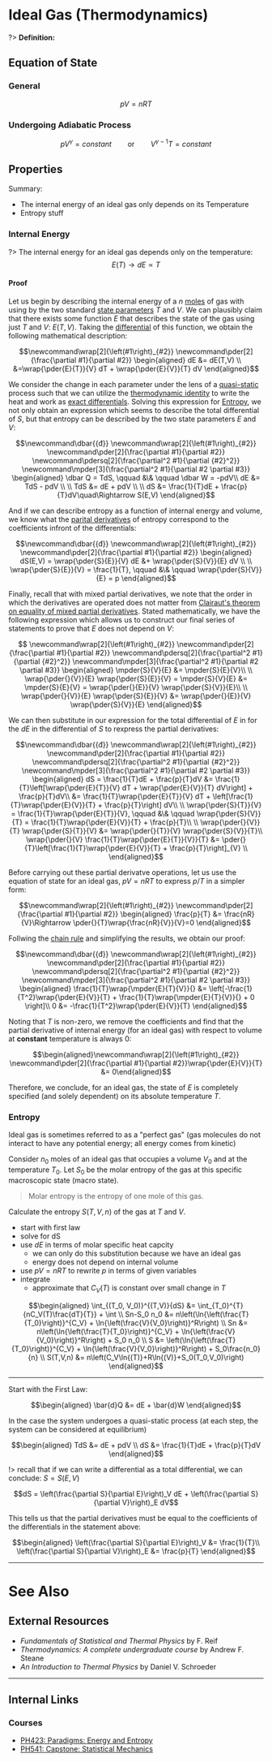 # Ideal Gas (Thermodynamics)

?> **Definition:**

## Equation of State

### General

$$pV=nRT$$

### Undergoing Adiabatic Process

$$pV^\gamma = constant \qquad\text{or}\qquad V^{\gamma-1}T = constant$$

## Properties

Summary:

  - The internal energy of an ideal gas only depends on its Temperature
  - Entropy stuff

### Internal Energy

?> The internal energy for an ideal gas depends only on the temperature: $$E(T)\rightarrow dE\propto T$$

#### Proof

Let us begin by describing the internal energy of a $n$ [moles](/chem/Moles.md) of gas with using by the two standard [state parameters](/physics/Thermodynamics/Systems#State-Parameters.md) $T$ and $V$. We can plausibly claim that there exists some function $E$ that describes the state of the gas using just $T$ and $V$: $E(T,V)$. Taking the [differential](/maths/Differentials.md) of this function, we obtain the following mathematical description:

$$\newcommand\wrap[2]{\left(#1\right)_{#2}}
\newcommand\pder[2]{\frac{\partial #1}{\partial #2}}
\begin{aligned}
dE &= dE(T,V) \\
&=\wrap{\pder{E}{T}}{V} dT + \wrap{\pder{E}{V}}{T} dV
\end{aligned}$$

We consider the change in each parameter under the lens of a [quasi-static](/physics/Thermodynamics/Processes#Quasistatic.md) process such that we can utilize the [thermodynamic identity](/physics/Thermodynamics/Functions#Thermodynamic-Identity.md) to write the heat and work as [exact differentials](/maths/Differentials#Exact.md). Solving this expression for [Entropy](/physics/Thermodynamics/Entropy.md), we not only obtain an expression which seems to describe the total differential of $S$, but that entropy can be described by the two state parameters $E$ and $V$:

$$\newcommand\dbar{{đ}}
\newcommand\wrap[2]{\left(#1\right)_{#2}}
\newcommand\pder[2]{\frac{\partial #1}{\partial #2}}
\newcommand\pdersq[2]{\frac{\partial^2 #1}{\partial {#2}^2}}
\newcommand\mpder[3]{\frac{\partial^2 #1}{\partial #2 \partial #3}}
\begin{aligned}
\dbar Q = TdS, \qquad &\& \qquad \dbar W = -pdV\\
dE &= TdS - pdV \\
\\
TdS &= dE + pdV \\
\\
dS &= \frac{1}{T}dE + \frac{p}{T}dV\quad\Rightarrow S(E,V)
\end{aligned}$$

And if we can describe entropy as a function of internal energy and volume, we know what the [parital derivatives](/maths/PartialDerivatives.md) of entropy correspond to the coefficients infront of the differentials:

$$\newcommand\dbar{{đ}}
\newcommand\wrap[2]{\left(#1\right)_{#2}}
\newcommand\pder[2]{\frac{\partial #1}{\partial #2}}
\begin{aligned}
dS(E,V) = \wrap{\pder{S}{E}}{V} dE &+ \wrap{\pder{S}{V}}{E} dV \\
\\
\wrap{\pder{S}{E}}{V} = \frac{1}{T}, \qquad &\& \qquad \wrap{\pder{S}{V}}{E} = p
\end{aligned}$$

Finally, recall that with mixed partial derivatives, we note that the order in which the derivatives are operated does not matter from [Clairaut's theorem on equality of mixed partial derivatives](/maths/PartialDerivatives#Clairaut's-Theorem.md). Stated mathematically, we have the following expression which allows us to construct our final series of statements to prove that $E$ does not depend on $V$:

$$
\newcommand\wrap[2]{\left(#1\right)_{#2}}
\newcommand\pder[2]{\frac{\partial #1}{\partial #2}}
\newcommand\pdersq[2]{\frac{\partial^2 #1}{\partial {#2}^2}}
\newcommand\mpder[3]{\frac{\partial^2 #1}{\partial #2 \partial #3}}
\begin{aligned}
\mpder{S}{V}{E} &= \mpder{S}{E}{V}\\
\\
\wrap{\pder{}{V}}{E} \wrap{\pder{S}{E}}{V} = \mpder{S}{V}{E} &= \mpder{S}{E}{V} = \wrap{\pder{}{E}}{V} \wrap{\pder{S}{V}}{E}\\
\\
\wrap{\pder{}{V}}{E} \wrap{\pder{S}{E}}{V} &= \wrap{\pder{}{E}}{V} \wrap{\pder{S}{V}}{E}
\end{aligned}$$

We can then substitute in our expression for the total differential of $E$ in for the $dE$ in the differential of $S$ to rexpress the partial derivatives:

$$\newcommand\dbar{{đ}}
\newcommand\wrap[2]{\left(#1\right)_{#2}}
\newcommand\pder[2]{\frac{\partial #1}{\partial #2}}
\newcommand\pdersq[2]{\frac{\partial^2 #1}{\partial {#2}^2}}
\newcommand\mpder[3]{\frac{\partial^2 #1}{\partial #2 \partial #3}}
\begin{aligned}
dS = \frac{1}{T}dE + \frac{p}{T}dV &= \frac{1}{T}\left[\wrap{\pder{E}{T}}{V} dT + \wrap{\pder{E}{V}}{T} dV\right] + \frac{p}{T}dV\\
&= \frac{1}{T}\wrap{\pder{E}{T}}{V} dT + \left[\frac{1}{T}\wrap{\pder{E}{V}}{T} + \frac{p}{T}\right] dV\\
\\
\wrap{\pder{S}{T}}{V} = \frac{1}{T}\wrap{\pder{E}{T}}{V}, \qquad &\& \qquad \wrap{\pder{S}{V}}{T} = \frac{1}{T}\wrap{\pder{E}{V}}{T} + \frac{p}{T}\\
\\
\wrap{\pder{}{V}}{T} \wrap{\pder{S}{T}}{V} &= \wrap{\pder{}{T}}{V} \wrap{\pder{S}{V}}{T}\\
\wrap{\pder{}{V} \frac{1}{T}\wrap{\pder{E}{T}}{V}}{T} &= \pder{}{T}\left[\frac{1}{T}\wrap{\pder{E}{V}}{T} + \frac{p}{T}\right]_{V} \\
\end{aligned}$$

Before carrying out these partial derivatve operations, let us use the equation of state for an ideal gas, $pV=nRT$ to express $p/T$ in a simpler form:

$$\newcommand\wrap[2]{\left(#1\right)_{#2}}
\newcommand\pder[2]{\frac{\partial #1}{\partial #2}}
\begin{aligned}
\frac{p}{T} &= \frac{nR}{V}\Rightarrow \pder{}{T}\wrap{\frac{nR}{V}}{V}=0
\end{aligned}$$

Follwing the [chain rule](/maths/PartialDerivatives#Chain-Rule.md) and simplifying the results, we obtain our proof:

$$\newcommand\dbar{{đ}}
\newcommand\wrap[2]{\left(#1\right)_{#2}}
\newcommand\pder[2]{\frac{\partial #1}{\partial #2}}
\newcommand\pdersq[2]{\frac{\partial^2 #1}{\partial {#2}^2}}
\newcommand\mpder[3]{\frac{\partial^2 #1}{\partial #2 \partial #3}}
\begin{aligned}
\frac{1}{T}\wrap{\mpder{E}{T}{V}}{} &= \left[-\frac{1}{T^2}\wrap{\pder{E}{V}}{T} + \frac{1}{T}\wrap{\mpder{E}{T}{V}}{} + 0 \right]\\
0 &= -\frac{1}{T^2}\wrap{\pder{E}{V}}{T}
\end{aligned}$$

Noting that $T$ is non-zero, we remove the coefficients and find that the partial derivative of internal energy (for an ideal gas) with respect to volume at **constant** temperature is always $0$:

$$\begin{aligned}\newcommand\wrap[2]{\left(#1\right)_{#2}}
\newcommand\pder[2]{\frac{\partial #1}{\partial #2}}\wrap{\pder{E}{V}}{T} &= 0\end{aligned}$$

Therefore, we conclude, for an ideal gas, the state of $E$ is completely specified (and solely dependent) on its absolute temperature $T$.

### Entropy

Ideal gas is sometimes referred to as a "perfect gas" (gas molecules do not interact to have any potential energy; all energy comes from kinetic)

Consider $n_0$ moles of an ideal gas that occupies a volume $V_0$ and at the temperature $T_0$. Let $S_0$ be the molar entropy of the gas at this specific macroscopic state (macro state).

> Molar entropy is the entropy of one mole of this gas.

Calculate the entropy $S(T,V,n)$ of the gas at $T$ and $V$.

- start with first law
- solve for dS
- use $dE$ in terms of molar specific heat capcity
  - we can only do this substitution because we have an ideal gas
  - energy does not depend on internal volume
- use $pV=nRT$ to rewrite $p$ in terms of given variables
- integrate
  - approximate that $C_V(T)$ is constant over small change in $T$


$$\begin{aligned}
\int_{(T_0, V_0)}^{(T,V)}{dS} &= \int_{T_0}^{T}{nC_V(T)\frac{dT}{T}} + \int \\
Sn-S_0 n_0 &= n\left(\ln{\left(\frac{T}{T_0}\right)}^{C_V} + \ln{\left(\frac{V}{V_0}\right)}^R\right) \\
Sn &= n\left(\ln{\left(\frac{T}{T_0}\right)}^{C_V} + \ln{\left(\frac{V}{V_0}\right)}^R\right) + S_0 n_0 \\
S &= \left(\ln{\left(\frac{T}{T_0}\right)}^{C_V} + \ln{\left(\frac{V}{V_0}\right)}^R\right) + S_0\frac{n_0}{n} \\
S(T,V,n) &= n\left(C_V\ln{(T)}+R\ln{(V)}+S_0(T_0,V_0)\right)
\end{aligned}$$

---

Start with the First Law:

$$\begin{aligned}
\bar{d}Q &= dE + \bar{d}W
\end{aligned}$$

In the case the system undergoes a quasi-static process (at each step, the system can be considered at equilibrium)

$$\begin{aligned}
TdS &= dE + pdV \\
dS &= \frac{1}{T}dE + \frac{p}{T}dV
\end{aligned}$$

!> recall that if we can write a differential as a total differential, we can conclude: $S=S(E,V)$

$$dS = \left(\frac{\partial S}{\partial E}\right)_V dE + \left(\frac{\partial S}{\partial V}\right)_E dV$$

This tells us that the partial derivatives must be equal to the coefficients of the differentials in the statement above:

$$\begin{aligned}
\left(\frac{\partial S}{\partial E}\right)_V &= \frac{1}{T}\\
\left(\frac{\partial S}{\partial V}\right)_E &= \frac{p}{T}
\end{aligned}$$


---

# See Also

## External Resources

- *Fundamentals of Statistical and Thermal Physics* by F. Reif
- *Thermodynamics: A complete undergraduate course* by Andrew F. Steane
- *An Introduction to Thermal Physics* by Daniel V. Schroeder

---

## Internal Links
### Courses

- [PH423: Paradigms: Energy and Entropy ](/courses/PH423.md)
- [PH541: Capstone: Statistical Mechanics](/courses/PH541.md)
